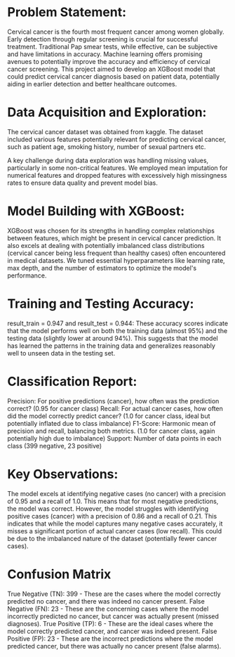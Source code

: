 # Problem Statement:
Cervical cancer is the fourth most frequent cancer among women globally. Early detection through regular screening is crucial for successful treatment. Traditional Pap smear tests, while effective, can be subjective and have limitations in accuracy. Machine learning offers promising avenues to potentially improve the accuracy and efficiency of cervical cancer screening. This project aimed to develop an XGBoost model that could predict cervical cancer diagnosis based on patient data, potentially aiding in earlier detection and better healthcare outcomes.

# Data Acquisition and Exploration:

The cervical cancer dataset was obtained from kaggle. The dataset included various features potentially relevant for predicting cervical cancer, such as patient age, smoking history, number of sexual partners etc.

A key challenge during data exploration was handling missing values, particularly in some non-critical features. We employed mean imputation for numerical features and dropped features with excessively high missingness rates to ensure data quality and prevent model bias.

# Model Building with XGBoost:

XGBoost was chosen for its strengths in handling complex relationships between features, which might be present in cervical cancer prediction. It also excels at dealing with potentially imbalanced class distributions (cervical cancer being less frequent than healthy cases) often encountered in medical datasets. We tuned essential hyperparameters like learning rate, max depth, and the number of estimators to optimize the model's performance. 

# Training and Testing Accuracy:

result_train = 0.947 and result_test = 0.944: These accuracy scores indicate that the model performs well on both the training data (almost 95%) and the testing data (slightly lower at around 94%). This suggests that the model has learned the patterns in the training data and generalizes reasonably well to unseen data in the testing set.

# Classification Report:

Precision: For positive predictions (cancer), how often was the prediction correct? (0.95 for cancer class)
Recall: For actual cancer cases, how often did the model correctly predict cancer? (1.0 for cancer class, ideal but potentially inflated due to class imbalance)
F1-Score: Harmonic mean of precision and recall, balancing both metrics. (1.0 for cancer class, again potentially high due to imbalance)
Support: Number of data points in each class (399 negative, 23 positive)

# Key Observations:

The model excels at identifying negative cases (no cancer) with a precision of 0.95 and a recall of 1.0. 
This means that for most negative predictions, the model was correct.
However, the model struggles with identifying positive cases (cancer) with a precision of 0.86 and a recall of 0.21.
This indicates that while the model captures many negative cases accurately, it misses a significant portion of actual cancer cases (low recall). 
This could be due to the imbalanced nature of the dataset (potentially fewer cancer cases).

# Confusion Matrix
True Negative (TN): 399 - These are the cases where the model correctly predicted no cancer, and there was indeed no cancer present.
False Negative (FN): 23 - These are the concerning cases where the model incorrectly predicted no cancer, but cancer was actually present (missed diagnoses).
True Positive (TP): 6 - These are the ideal cases where the model correctly predicted cancer, and cancer was indeed present.
False Positive (FP): 23 - These are the incorrect predictions where the model predicted cancer, but there was actually no cancer present (false alarms).

